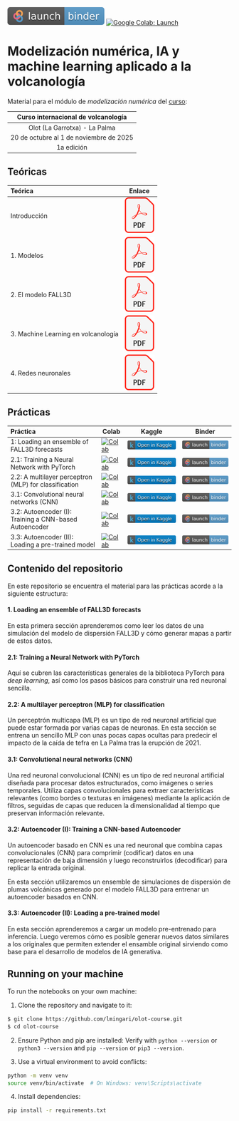 [![Binder][binder-badge]](https://mybinder.org/v2/gh/lmingari/olot-course/master)
[![Google Colab: Launch][colab-launch]](https://colab.research.google.com/github/lmingari/olot-course/blob/master/)

# Modelización numérica, IA y machine learning aplicado a la volcanología

Material para el módulo de _modelización numérica_ del [curso][web]:

| __Curso internacional de volcanología__    |
| :----------------------------------------: |
| Olot (La Garrotxa) - La Palma              |
| 20 de octubre al 1 de noviembre de 2025    |
| 1a edición                                 |

## Teóricas

| Teórica | Enlace |
| :------ | ------ |
| Introducción                        | [![PDF][pdf-icon]][teorica-intro] |
| 1. Modelos                          | [![PDF][pdf-icon]][teorica1] |
| 2. El modelo FALL3D                 | [![PDF][pdf-icon]][teorica2] |
| 3. Machine Learning en volcanología | [![PDF][pdf-icon]][teorica3] |
| 4. Redes neuronales                 | [![PDF][pdf-icon]][teorica4] |

## Prácticas

| Práctica | Colab | Kaggle | Binder |
| :------- | ----- | ------ | ------ |
| 1: Loading an ensemble of FALL3D forecasts             | [![Colab][colab-badge]][s1-colab]  | [![Kaggle][kaggle-badge]][s1-kaggle]  | [![Binder][binder-badge]][s1-binder]  |
| 2.1: Training a Neural Network with PyTorch            | [![Colab][colab-badge]][s21-colab] | [![Kaggle][kaggle-badge]][s21-kaggle] | [![Binder][binder-badge]][s21-binder] |
| 2.2: A multilayer perceptron (MLP) for classification  | [![Colab][colab-badge]][s22-colab] | [![Kaggle][kaggle-badge]][s22-kaggle] | [![Binder][binder-badge]][s22-binder] |
| 3.1: Convolutional neural networks (CNN)               | [![Colab][colab-badge]][s31-colab] | [![Kaggle][kaggle-badge]][s31-kaggle] | [![Binder][binder-badge]][s31-binder] |
| 3.2: Autoencoder (I): Training a CNN-based Autoencoder | [![Colab][colab-badge]][s32-colab] | [![Kaggle][kaggle-badge]][s32-kaggle] | [![Binder][binder-badge]][s32-binder] |
| 3.3: Autoencoder (II): Loading a pre-trained model     | [![Colab][colab-badge]][s33-colab] | [![Kaggle][kaggle-badge]][s33-kaggle] | [![Binder][binder-badge]][s33-binder] |

## Contenido del repositorio

En este repositorio se encuentra el material para las 
prácticas acorde a la siguiente estructura:

#### 1. Loading an ensemble of FALL3D forecasts

En esta primera sección aprenderemos como leer los datos 
de una simulación del modelo de dispersión FALL3D y cómo 
generar mapas a partir de estos datos.

#### 2.1: Training a Neural Network with PyTorch

Aquí se cubren las características generales de la 
biblioteca PyTorch para _deep learning_, así como los 
pasos básicos para construir una red neuronal sencilla.

#### 2.2: A multilayer perceptron (MLP) for classification

Un perceptrón multicapa (MLP) es un tipo de red neuronal 
artificial que puede estar formada por varias capas de neuronas. 
En esta sección se entrena un sencillo MLP con unas pocas capas 
ocultas para predecir el impacto de la caída de tefra en 
La Palma tras la erupción de 2021.

#### 3.1: Convolutional neural networks (CNN)

Una red neuronal convolucional (CNN) es un tipo de red neuronal artificial 
diseñada para procesar datos estructurados, como imágenes o series temporales. 
Utiliza capas convolucionales para extraer características relevantes 
(como bordes o texturas en imágenes) mediante la aplicación de filtros, 
seguidas de capas que reducen la dimensionalidad al tiempo que preservan información relevante.

#### 3.2: Autoencoder (I): Training a CNN-based Autoencoder

Un autoencoder basado en CNN es una red neuronal que combina capas convolucionales (CNN) 
para comprimir (codificar) datos en una representación de baja dimensión y 
luego reconstruirlos (decodificar) para replicar la entrada original. 

En esta sección utilizaremos un ensemble de simulaciones de dispersión de
plumas volcánicas generado por el modelo FALL3D para entrenar un autoencoder
basados en CNN.

#### 3.3: Autoencoder (II): Loading a pre-trained model

En esta sección aprenderemos a cargar un modelo pre-entrenado para inferencia. 
Luego veremos cómo es posible generar nuevos datos similares a los originales 
que permiten extender el ensamble original sirviendo como base para el desarrollo 
de modelos de IA generativa.

## Running on your machine

To run the notebooks on your own machine:

1. Clone the repository and navigate to it:

```bash
$ git clone https://github.com/lmingari/olot-course.git
$ cd olot-course
```

2. Ensure Python and pip are installed: Verify with `python --version` or `python3 --version` and `pip --version` or `pip3 --version`.

3. Use a virtual environment to avoid conflicts:

```bash
python -m venv venv
source venv/bin/activate  # On Windows: venv\Scripts\activate
```

4. Install dependencies:

```bash
pip install -r requirements.txt
```

[web]: https://espaicrater.com/es/cursovolcanologia/
[teorica-intro]: https://saco.csic.es/s/82DMHtD9Kt2LAXd/download/Introducci%C3%B3n.pdf
[teorica1]: https://saco.csic.es/s/W4Jf7Zc35bKDDoL/download/Teoria_1_Modelos.pdf
[teorica2]: https://saco.csic.es/s/sqsf7JJxbL9BocE/download/Teoria_2_FALL3D%20model.pdf
[teorica3]: https://saco.csic.es/s/JS8k3GAkHR95qf5/download/Teoria_3_ML%20en%20volcanologia.pdf
[teorica4]: https://saco.csic.es/s/ZzqMCwCpoGZnQak/download/Teoria_4_Redes%20neuronales.pdf
[pdf-icon]: figs/PDF_icon.svg
[colab-launch]: https://img.shields.io/badge/Google%20Colab-Launch-blue.svg
[colab-badge]: https://colab.research.google.com/assets/colab-badge.svg
[kaggle-badge]: figs/kaggle_badge.svg
[binder-badge]: figs/binder_badge.svg
[s1-colab]: https://colab.research.google.com/github/lmingari/olot-course/blob/master/1-FALL3D-loading-data.ipynb
[s21-colab]: https://colab.research.google.com/github/lmingari/olot-course/blob/master/2.1-MLP-introduction.ipynb
[s22-colab]: https://colab.research.google.com/github/lmingari/olot-course/blob/master/2.2-multiclass-classifier.ipynb
[s31-colab]: https://colab.research.google.com/github/lmingari/olot-course/blob/master/3.1-CNN-introduction.ipynb
[s32-colab]: https://colab.research.google.com/github/lmingari/olot-course/blob/master/3.2-autoencoder-training.ipynb
[s33-colab]: https://colab.research.google.com/github/lmingari/olot-course/blob/master/3.3-autoencoder-loading.ipynb
[s1-kaggle]: https://kaggle.com/kernels/welcome?src=https://github.com/lmingari/olot-course/blob/master/1-FALL3D-loading-data.ipynb
[s21-kaggle]: https://kaggle.com/kernels/welcome?src=https://github.com/lmingari/olot-course/blob/master/2.1-MLP-introduction.ipynb
[s22-kaggle]: https://kaggle.com/kernels/welcome?src=https://github.com/lmingari/olot-course/blob/master/2.2-multiclass-classifier.ipynb
[s31-kaggle]: https://kaggle.com/kernels/welcome?src=https://github.com/lmingari/olot-course/blob/master/3.1-CNN-introduction.ipynb
[s32-kaggle]: https://kaggle.com/kernels/welcome?src=https://github.com/lmingari/olot-course/blob/master/3.2-autoencoder-training.ipynb
[s33-kaggle]: https://kaggle.com/kernels/welcome?src=https://github.com/lmingari/olot-course/blob/master/3.3-autoencoder-loading.ipynb
[s1-binder]: https://mybinder.org/v2/gh/lmingari/olot-course/master?urlpath=%2Fdoc%2Ftree%2F1-FALL3D-loading-data.ipynb
[s21-binder]: https://mybinder.org/v2/gh/lmingari/olot-course/master?urlpath=%2Fdoc%2Ftree%2F2.1-MLP-introduction.ipynb
[s22-binder]: https://mybinder.org/v2/gh/lmingari/olot-course/master?urlpath=%2Fdoc%2Ftree%2F2.2-multiclass-classifier.ipynb
[s31-binder]: https://mybinder.org/v2/gh/lmingari/olot-course/master?urlpath=%2Fdoc%2Ftree%2F3.1-CNN-introduction.ipynb
[s32-binder]: https://mybinder.org/v2/gh/lmingari/olot-course/master?urlpath=%2Fdoc%2Ftree%2F3.2-autoencoder-training.ipynb
[s33-binder]: https://mybinder.org/v2/gh/lmingari/olot-course/master?urlpath=%2Fdoc%2Ftree%2F3.3-autoencoder-loading.ipynb

